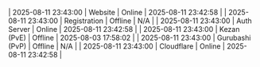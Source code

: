 | 2025-08-11 23:43:00 | Website | Online | 2025-08-11 23:42:58 |
| 2025-08-11 23:43:00 | Registration | Offline | N/A |
| 2025-08-11 23:43:00 | Auth Server | Online | 2025-08-11 23:42:58 |
| 2025-08-11 23:43:00 | Kezan (PvE) | Offline | 2025-08-03 17:58:02 |
| 2025-08-11 23:43:00 | Gurubashi (PvP) | Offline | N/A |
| 2025-08-11 23:43:00 | Cloudflare | Online | 2025-08-11 23:42:58 |
